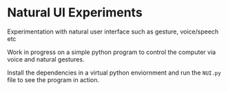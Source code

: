 # Natural UI Experiments
Experimentation with natural user interface such as gesture, voice/speech etc

Work in progress on a simple python program to control the computer via voice and natural gestures.

Install the dependencies in a virtual python enviornment and run the `NUI.py` file to see the program in action.
